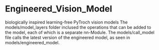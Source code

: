 # Engineered_Vision_Model
biologically inspired learning-free PyTroch vision models 
 The models/model_layers folder inclused the operations that can be added to the model, each of which is a separate nn-Module. The models/call_model file calls the latest version of the engineered model, as seen in models/engineered_model.
 
